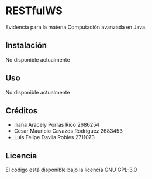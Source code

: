 # RESTfulWS
Evidencia para la materia Computación avanzada en Java.

## Instalación
No disponible actualmente

## Uso
No disponible actualmente

## Créditos
- Iliana Aracely Porras Rico 2686254
- Cesar Mauricio Cavazos Rodriguez 2683453
- Luis Felipe Davila Robles 2711073

## Licencia
El código está disponible bajo la licencia GNU GPL-3.0
